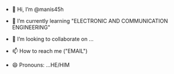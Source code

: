 - 👋 Hi, I’m @manis45h

- 🌱 I’m currently learning "ELECTRONIC AND COMMUNICATION ENGINEERING"
- 💞️ I’m looking to collaborate on ...
- 📫 How to reach me ("EMAIL")
- 😄 Pronouns: ...HE/HIM
  

<!---
manis45h/manis45h is a ✨ special ✨ repository because its `README.md` (this file) appears on your GitHub profile.
You can click the Preview link to take a look at your changes.
--->
